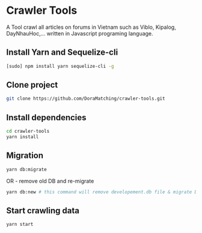 # Crawler Tools

A Tool crawl all articles on forums in Vietnam such as Viblo, Kipalog, DayNhauHoc,... written in Javascript programing language.

## Install Yarn and Sequelize-cli

```bash
[sudo] npm install yarn sequelize-cli -g
```

## Clone project

```bash
git clone https://github.com/DoraMatching/crawler-tools.git
```

## Install dependencies

```bash
cd crawler-tools
yarn install
```

## Migration

```bash
yarn db:migrate
```

OR - remove old DB and re-migrate

```bash
yarn db:new # this command will remove developement.db file & migrate DB !
```

## Start crawling data

```bash
yarn start
```
